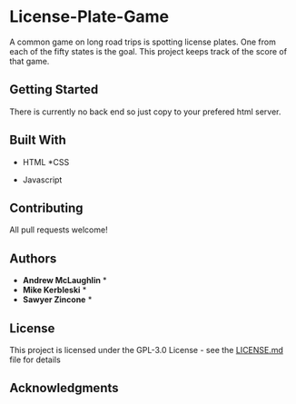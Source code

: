 # License-Plate-Game

A common game on long road trips is spotting license plates. One from each of the fifty states is the goal. This project keeps track of the score of that game.

## Getting Started

There is currently no back end so just copy to your prefered html server.


## Built With

* HTML
*CSS

* Javascript

## Contributing

All pull requests welcome!


## Authors

* **Andrew McLaughlin** *
* **Mike Kerbleski** *
* **Sawyer Zincone** *


## License

This project is licensed under the GPL-3.0 License - see the [LICENSE.md](LICENSE.md) file for details

## Acknowledgments

